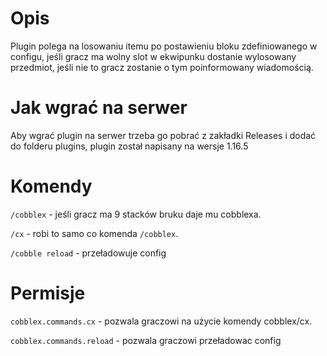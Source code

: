 # Opis 

Plugin polega na losowaniu itemu po postawieniu bloku zdefiniowanego w configu, jeśli gracz ma wolny slot w ekwipunku dostanie wylosowany przedmiot, jeśli nie to gracz zostanie o tym poinformowany wiadomością.

# Jak wgrać na serwer 

Aby wgrać plugin na serwer trzeba go pobrać z zakładki Releases i dodać do folderu plugins, plugin został napisany na wersje 1.16.5 

# Komendy 

`/cobblex` - jeśli gracz ma 9 stacków bruku daje mu cobblexa.

`/cx` - robi to samo co komenda `/cobblex`.

`/cobble reload` - przeładowuje config

# Permisje 

`cobblex.commands.cx` - pozwala graczowi na użycie komendy cobblex/cx.

`cobblex.commands.reload` - pozwala graczowi przeładowac config
